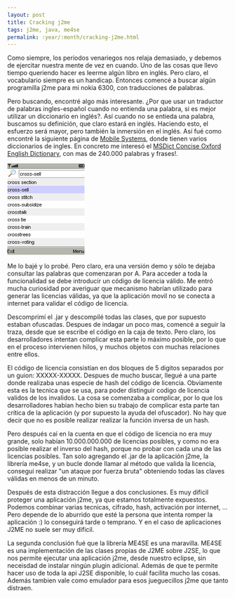 ```yaml
---
layout: post
title: Cracking j2me
tags: j2me, java, me4se
permalink: :year/:month/cracking-j2me.html
---
```


Como siempre, los periodos venariegos nos relaja demasiado, y debemos de ejercitar nuestra mente de vez en cuando. Uno de las cosas que llevo tiempo queriendo hacer es leerme algún libro en inglés. Pero claro, el vocabulario siempre es un handicap. Entonces comencé a buscar algún programilla j2me para mi nokia 6300, con traducciones de palabras.  

Pero buscando, encontré algo más interesante. ¿Por que usar un traductor de palabras ingles-español cuando no entienda una palabra, si es mejor utilizar un diccionario en inglés?. Así cuando no se entieda una palabra, buscamos su definición, que claro estará en inglés. Haciendo esto, el esfuerzo será mayor, pero también la inmersión en el inglés. Así fué como encontré la siguiente página de [Mobile Systems](http://www.mobisystems.com/), donde tienen varios diccionarios de ingles. En concreto me interesó el [MSDict Concise Oxford English Dictionary](http://nokia-6300-software.mobisystems.com/product.html?p=10&l=1&pid=9&i=1&c=1&sc=9), con mas de 240.000 palabras y frases!.  

![](/assets/j2me_dictionary.jpg)

Me lo bajé y lo probé. Pero claro, era una versión demo y sólo te dejaba consultar las palabras que comenzaran por A. Para acceder a toda la funcionalidad se debe introducir un código de licencia válido. Me entró mucha curiosidad por averiguar que mecanismo habrían utilizado para generar las licencias válidas, ya que la aplicación movil no se conecta a internet para validar el código de licencia.  

Descomprimí el .jar y descompilé todas las clases, que por supuesto estaban ofuscadas. Despues de indagar un poco mas, comencé a seguir la traza, desde que se escribe el código en la caja de texto. Pero claro, los desarrolladores intentan complicar esta parte lo máximo posible, por lo que en el proceso intervienen hilos, y muchos objetos con muchas relaciones entre ellos.  

El código de licencia consistían en dos bloques de 5 digitos separados por un guion: XXXXX-XXXXX. Despues de mucho buscar, llegué a una parte donde realizaba unas especie de hash del código de licencia. Obviamente esta es la tecnica que se usa, para poder distinguir codigo de licencia validos de los invalidos. La cosa se comenzaba a complicar, por lo que los desarrolladores habían hecho bien su trabajo de complicar esta parte tan crítica de la aplicación (y por supuesto la ayuda del ofuscador). No hay que decir que no es posible realizar realizar la función inversa de un hash.  

Pero después caí en la cuenta en que el código de licencia no era muy grande, solo habían 10.000.000.000 de licencias posibles, y como no era posible realizar el inverso del hash, porque no probar con cada una de las licencias posibles. Tan solo agregando el .jar de la aplicación j2me, la librería me4se, y un bucle donde llamar al método que valida la licencia, conseguí realizar "un ataque por fuerza bruta" obteniendo todas las claves válidas en menos de un minuto.  

Después de esta distracción llegue a dos conclusiones. Es muy dificil proteger una aplicación j2me, ya que estamos totalmente expuestos. Podemos combinar varias tecnicas, cifrado, hash, activación por internet, ... Pero depende de lo aburrido que esté la persona que intenta romper la aplicación :) lo conseguirá tarde o temprano. Y en el caso de aplicaciones J2ME no suele ser muy dificil.  

La segunda conclusión fué que la librería ME4SE es una maravilla. ME4SE es una implementación de las clases propias de J2ME sobre J2SE, lo que nos permite ejecutar una aplicación j2me, desde nuestro eclipse, sin neceisdad de instalar ningún plugin adicional. Además de que te permite hacer uso de toda la api J2SE disponible, lo cuál facilita mucho las cosas. Además tambien vale como emulador para esos jueguecillos j2me que tanto distraen.